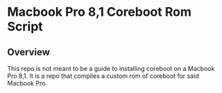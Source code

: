 # Macbook Pro 8,1 Coreboot Rom Script

## Overview

This repo is not meant to be a guide to installing coreboot on a Macbook Pro 8,1. It is a repo that compiles a custom rom of coreboot for said Macbook Pro.
